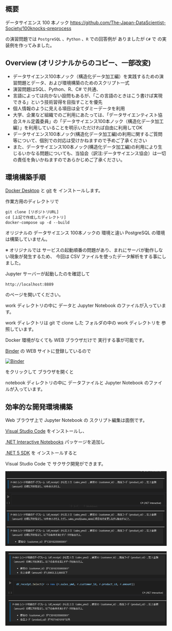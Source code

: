 ## 概要

データサイエンス 100 本ノック
https://github.com/The-Japan-DataScientist-Society/100knocks-preprocess

の演習問題では  `PostgreSQL` 、`Python` 、`R` での回答例が
ありましたが `C#` で の実装例を作ってみました。

## Overview (オリジナルからのコピー、一部改変)
- データサイエンス100本ノック（構造化データ加工編）を実践するための演習問題とデータ、および環境構築のためのスクリプト一式
- 演習問題はSQL、Python、R、C# で共通、
- 言語によっては向かない設問もあるが、「この言語のときはこう書けば実現できる」という技術習得を目指すことを優先
- 個人情報のように見える項目は全てダミーデータを利用
- 大学、企業など組織でのご利用にあたっては、「データサイエンティスト協会スキル定義委員」の「データサイエンス100本ノック（構造化データ加工編）」を利用していることを明示いただければ自由に利用してOK
- データサイエンス100本ノック(構造化データ加工編)の利用に関するご質問等について、個別での対応は受けかねますので予めご了承ください
- また、データサイエンス100本ノック(構造化データ加工編)の利用により生じるいかなる問題についても、当協会（訳注:データサイエンス協会）は一切の責任を負いかねますのであらかじめご了承ください。

## 環境構築手順

[Docker Desktop](https://docs.docker.com/docker-for-windows/install/) と [git](https://git-scm.com/download/win) を インストールします。

作業方用のディレクトリで
```
git clone [リポジトリURL]
cd [上記で作成したディレクトリ]
docker-compose up -d --build
```

オリジナルの データサイエンス 100本ノックの 環境と違い
PostgreSQL の環境は構築していません。

※ オリジナルでは サービスの起動順番の問題があり、まれにサーバが動作しない現象が発生するため、 今回は CSV ファイルを使ったデータ解析をする事にしました。

Jupyter サーバーが起動したのを確認して

`http://localhost:8889`

のページを開いてください。

work ディレクトリの中に データと Jupyter Notebook のファイルが入っています。

work ディレクトリは git で clone した フォルダの中の work ディレクトリを 参照しています。

Docker 環境がなくても WEB ブラウザだけで 実行する事が可能です。

[Binder](https://mybinder.org/) の WEB サイトに登録しているので

[![Binder](https://mybinder.org/badge_logo.svg)](https://mybinder.org/v2/gh/kkato233/100knocks-data-scientist-cs/HEAD)

をクリックして ブラウザを開くと

notebook ディレクトリの中に データファイルと Jupyter Notebook のファイルが入っています。


## 効率的な開発環境構築

Web ブラウザ上で Jupyter Notebook の スクリプト編集は面倒です。

[Visual Studio Code](https://code.visualstudio.com/) をインストールし、

[.NET Interactive Notebooks](https://marketplace.visualstudio.com/items?itemName=ms-dotnettools.dotnet-interactive-vscode)
パッケージを追加し

[.NET 5 SDK](https://dotnet.microsoft.com/download/dotnet/5.0)
を インストールすると

Visual Studio Code で サクサク開発ができます。

![編集画像](./img/edit01.gif)

![編集画像２](./img/edit02.gif "")




